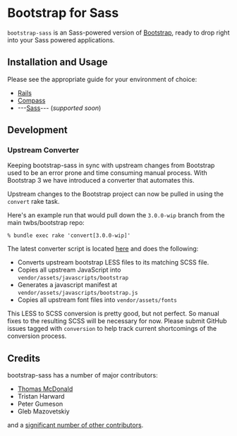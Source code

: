 # Bootstrap for Sass

`bootstrap-sass` is an Sass-powered version of [Bootstrap][bootstrap], ready to drop right into your Sass powered applications.

## Installation and Usage

Please see the appropriate guide for your environment of choice:

* [Rails][railsguide]
* [Compass][compassguide]
* ---[Sass][sassguide]--- (*supported soon*)

## Development

### Upstream Converter

Keeping bootstrap-sass in sync with upstream changes from Bootstrap used to be an error prone and time consuming manual process.
With Bootstrap 3 we have introduced a converter that automates this.

Upstream changes to the Bootstrap project can now be pulled in using the `convert` rake task.

Here's an example run that would pull down the `3.0.0-wip` branch from the main twbs/bootstrap repo:

    % bundle exec rake 'convert[3.0.0-wip]'

The latest converter script is located [here][converter] and does the following:

* Converts upstream bootstrap LESS files to its matching SCSS file.
* Copies all upstream JavaScript into `vendor/assets/javascripts/bootstrap`
* Generates a javascript manifest at `vendor/assets/javascripts/bootstrap.js`
* Copies all upstream font files into `vendor/assets/fonts`

This LESS to SCSS conversion is pretty good, but not perfect. So manual fixes to the resulting SCSS will be necessary for now.
Please submit GitHub issues tagged with `conversion` to help track current shortcomings of the conversion process.

## Credits

bootstrap-sass has a number of major contributors:

<!-- feel free to make these link wherever you wish -->
* [Thomas McDonald][tm]
* Tristan Harward
* Peter Gumeson
* Gleb Mazovetskiy

and a [significant number of other contributors][contrib].

[bootstrap]: https://github.com/twbs/bootstrap
[railsguide]: https://github.com/thomas-mcdonald/bootstrap-sass/blob/master/docs/RAILS.md
[compassguide]: https://github.com/thomas-mcdonald/bootstrap-sass/blob/master/docs/COMPASS.md
[sassguide]: #
[converter]: https://github.com/thomas-mcdonald/bootstrap-sass/blob/3/tasks/converter.rb
[tm]: https://twitter.com/thomasmcdonald_
[contrib]: https://github.com/thomas-mcdonald/bootstrap-sass/graphs/contributors